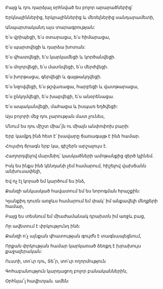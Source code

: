 Բայց և դու դարձյալ օրհնված ես բոլոր արարածներից՝

Երկնայիններից, երկրայիններից և մեռելներից սանդարամետի,

Անպարտականդ այս տարագրության:

Ե՛ս վրիպեցի, ե՛ս օտարացա, ե՛ս հիմարացա,

Ե՛ս պարտվեցի և դարձա խոտան:

Ե՛ս վհատվեցի, ե՛ս կարկամեցի և կործանվեցի.

Ե՛ս մոլորվեցի, ե՛ս մատնվեցի, ե՛ս մերժվեցի.

Ե՛ս խորթացա, գերվեցի և գայթակղվեցի.

Ե՛ս նզովվեցի, ե՛ս թշվառացա, հարբեցի և վատթարացա,

Ե՛ս ընկղմվեցի, ե՛ս խաբվեցի, ե՛ս անօրենացա.

Ե՛ս ապականվեցի, մահացա և իսպառ եղծվեցի:

Այս բոլորի մեջ դու չարության մատ չունես,

Մնում ես դու միշտ միա՜յն ու միայն անփոփոխ բարի:

Երբ կամքդ ինձ հետ է՝ խավարը ճառագայթ է ինձ համար.

Հույսիդ ճրագն երբ կա, գիշերն արշալույս է.

Հաղորդվելով մարմնիդ՝ կասկածների ամոթանքից զերծ կլինեմ.

Իսկ ես ինքս ինձ կենդանի չեմ համարում, հիշելով վախճանն անխուսափելի,

Եվ ոչ էլ կորած եմ կարծում ես ինձ,

Քանզի անկասկած հավատում եմ ես նորոգման հրաշքին:

Կյանքիդ դուռն առջևս համարում եմ փակ՝ իմ անքավելի մեղքերի համար,

Բայց ես տեսնում եմ միաժամանակ դրախտն իմ առջև բաց,

Որ ավետում է փրկությունդ ինձ:

Քանզի ո՛չ այնքան վհատության գույժն է տագնապեցնում,

Որքան փրկության համար կարկառած ձեռքդ է խրախույս քաջալերական:

Ուստի, տո՛ւր դու, Տե՜ր, տո՛ւր ողորմություն

Գոհաբանություն կարդացող բոլոր բանականներին,

Օրհնյա՜լ հավիտյան. ամեն: